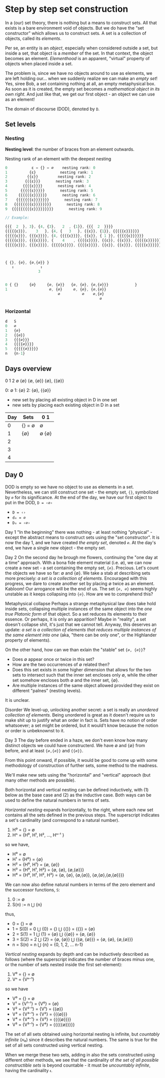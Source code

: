 # Step by step set construction

In a (our) set theory, there is nothing but a means to construct sets. All that exists is a bare environment void of objects. But we do have the "set constructor" which allows us to construct sets. A set is a collection of objects, called its *elements*.

Per se, an entity is an *object*, especially when considered outside a set, but inside a set, that object is a *member* of the set. In that context, the object becomes an element. *Elementhood* is an apparent, "virtual" property of objects when placed inside a set.

The problem is, since we have no objects around to use as elements, we are left holding our… when we suddenly realize we can make an *empty set*! Yes, siree Bob, a set containing nothing at all, an empty metaphysical box. As soon as it is created, the empty set becomes a *mathematical object in its own right*. And just like that, we get our first object - an object we can use as an element!

The domain of discourse (DOD), denoted by `D`.

## Set levels

### Nesting

**Nesting level**: the number of braces from an element outwards.

Nesting rank of an element with the deepest nesting

```js
0           ε = {} = ∅    nesting rank: 0
1          {ε}           nesting rank: 1
2         {{ε}}         nesting rank: 2
3        {{{ε}}}       nesting rank: 3
4       {{{{ε}}}}       nesting rank: 4
5      {{{{{ε}}}}}       nesting rank: 5
6     {{{{{{ε}}}}}}       nesting rank: 6
7    {{{{{{{ε}}}}}}}       nesting rank: 7
8   {{{{{{{{ε}}}}}}}}       nesting rank: 8
9  {{{{{{{{{ε}}}}}}}}}       nesting rank: 9

// Example:

{{{  2  }, 3}, {4, {3},   2  , {1}}, {{{  2  }}}}
{{{{{ε}}},    3   }, {4, {   3   }, {{ε}}, {1}}, {{{{{ε}}}}}}
{{{{{ε}}}, {{{ε}}}}, {4, {{{{ε}}}}, {{ε}}, { 1 }}, {{{{{ε}}}}}}
{{{{{ε}}}, {{{ε}}}}, {    4    , {{{{ε}}}}, {{ε}}, {{ε}}}, {{{{{ε}}}}}}
{{{{{ε}}}, {{{ε}}}}, {{{{{ε}}}}, {{{{ε}}}}, {{ε}}, {{ε}}}, {{{{{ε}}}}}}



{ {}, {∅}, {∅,{∅}} }
   ↑            ↑
               3


0 { {}     {∅}     {∅, {∅}}   {∅, {∅}, {∅,{∅}}}            }
1                   ∅, {∅}     ∅, {∅}, {∅,{∅}}
                        ∅          ∅    ∅,{∅}
                                           ∅
```


### Horizontal

```js
d   S
0   ∅
1   {∅}
2   {{∅}}
3   {{{∅}}}
4   {{{{∅}}}}
5   {{{{{∅}}}}}
n   {n-1}
```



## Days overview

0  1    2
∅  {∅}  {∅, {∅}}
        {∅}, {{∅}}



0: ∅
1: {∅}
2: {∅}, {{∅}}


- new set by placing all existing object in D in one set
- new sets by placing each existing object in D in a set




Day| Sets           | 0  1  
---|----------------|----------
0  | {} = ∅         | ∅
1  | {∅}            | ∅ {∅}
2  |                | 
3  |                | 
4  |                | 




## Day 0

DOD is empty so we have no object to use as elements in a set. Nevertheless, we can still construct one set - the empty set, `{}`, symbolized by `∅` for its significance. At the end of the day, we have our first object to put in the DOD, `D = ‹∅›`
- `D = ‹›`
- `d₀ = ∅`
- `D₀ = ‹∅›`



Day 1
"In the beginning" there was nothing - at least nothing "physical" - except the abstract means to construct sets using the "set constructor". It is now the day 1, and we have created *the empty set*, denoted `∅`. At the day's end, we have a single new object - the empty set.

Day 2
On the second day he brough me flowers, continuing the "one day at a time" approach. With a bona fide element material (i.e. ∅), we can now create a new set - a set containing the empty set, `{∅}`. Precious. Let's count the objects we have so far: ∅ and {∅}. We take a stab at describing sets more precisely: *a set is a collection of elements*. Encouraged with this progress, we dare to create another set by placing ∅ twice as an element. Kabloom! Our arrogance will be the end of us. The set `{∅, ∅}` seems highly unstable as it keeps collapsing into `{∅}`. How are we to comprehend this?

Metaphysical collapse
Perhaps a strange metaphysical law does take hold inside sets, collapsing multiple instances of the same object into the *one true Platonic form* of that object. So a set reduces its elements to their essence. Or perhaps, it is only an apparition? Maybe in "reality", a set doesn't collapse shit, it's just that we cannot tell. Anyway, this deserves an update: *a set is a collection of elements that reduces multiple instances of the same element into one* (aka, "there can be only one", or the Highlander property of elements).

On the other hand, how can we than exlain the "stable" set `{∅, {∅}}`?
- Does ∅ appear once or twice in this set?
- How are the two occurrences of ∅ related then?
- Does this set exists in some higher dimension that allows for the two sets to intersect such that the inner set encloses only ∅, while the other set somehow encloses both ∅ and the inner set, {∅}.
- Are multiple instances of the same object allowed provided they exist on different "palnes" (nesting levels).

It is unclear.

Disorder
We level-up, unlocking another secret: a set is really an *unordered collection of elements*. Being unordered is great as it doesn't require us to make shit up to justify what an order in fact is. Sets have no notion of order whatsoever; a set might be ordered, but it would't know because the notion or order is unbeknownst to it.

Day 3
The day before ended in a haze, we don't even know how many distinct objects we could have constructerd. We have ∅ and {∅} from before, and at least `{∅,{∅}}` and `{{∅}}`.

From this point onward, if possible, it would be good to come up with some methodology of construction of further sets, some method to the madness.

We'll make new sets using the "horizontal" and "vertical" approach (but many other methods are possible).

Both horizontal and vertical nesting can be defined inductively, with (1) below as the base case and (2) as the inductive case. Both ways can be used to define the natural numbers in terms of sets.

*Horizontal nesting* 
expands horizontally, to the right, where each new set contains all the sets defined in the previous steps. The superscript indicates a set's cardinality (and correspond to a natural number).
1. H⁰ = {} = ∅
2. Hⁿ = {H⁰, H¹, H², …, Hⁿ⁻¹ }

so we have,
- H⁰ = ∅
- H¹ = {H⁰} = {∅}
- H² = {H⁰, H¹} = {∅, {∅}}
- H³ = {H⁰, H¹, H²} = {∅, {∅}, {∅,{∅}}}
- H⁴ = {H⁰, H¹, H², H³} = {∅, {∅}, {∅,{∅}}, {∅,{∅},{∅,{∅}}}}

We can now also define natural numbers in terms of the zero element and the successor functions, `S`:
1. 0 := ∅
2. S(n) := n ⋃ {n}

thus,
- 0 = {} = ∅
- 1 = S(0) = 0 ⋃ {0} = {} ⋃ {{}} = {{}} = {∅}
- 2 = S(1) = 1 ⋃ {1} = {∅} ⋃ {{∅}} = {∅, {∅}}
- 3 = S(2) = 2 ⋃ {2} = {∅, {∅}} ⋃ {{∅, {∅}}} = {∅, {∅}, {∅,{∅}}}
- n = S(n) = n ⋃ {n} = {0, 1, 2, … n-1}


*Vertical nesting* 
expands by depth and can be inductively described as follows (where the superscript indicates the number of braces minus one, or the number of sets nested inside the first set-element):
1. V⁰ = {} = ∅
2. Vⁿ = {Vⁿ⁻¹}

so we have
- V⁰ = {} =                 ∅
- V¹ = {V¹⁻¹} = {V⁰} =     {∅}
- V² = {V²⁻¹} = {V¹} =    {{∅}}
- V³ = {V³⁻¹} = {V²} =   {{{∅}}}
- V⁴ = {V⁴⁻¹} = {V³} =  {{{{∅}}}}
- V⁵ = {V⁵⁻¹} = {V⁴} = {{{{{∅}}}}}


The set of all sets obtained using horizontal nesting is infinite, but *countably infinite* (ℵ₀) since it describes the natural numbers. The same is true for the set of all sets constructed using vertical nesting.

When we merge these two sets, adding in also the sets constructed using different other methods, we see that the cardinality of *the set of all possible constructible sets* is beyond countable - it must be *uncountably infinite*, having the cardinality `𝖈`.
